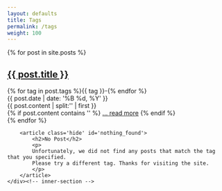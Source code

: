 ```yaml
---
layout: defaults
title: Tags
permalink: /tags
weight: 100
---
```


<!-- 
This tag search solution is somewhat hacky. There are other ways to do this including setting up some additional Ruby code within the Jekyll version that you are running. Eventually, I may switch this to using a different search method.
-->

<section>
    <div class='inner-section'>
        {% for post in site.posts %}
        <article class='hide single_post'>
            <h2 class='single_title'><a href='{{ post.url }}'>{{ post.title }}</a></h2>
            <div class='hide single_tags'>{% for tag in post.tags %}{{ tag }}-{% endfor %}</div>
            <div class='date'>{{ post.date | date: '%B %d, %Y' }}</div>
            <div class='single_content'>{{ post.content | split:'<!--more-->' | first }}</div>
            {% if post.content contains '<!--more-->' %}
                <a href='{{ post.url }}'>... read more</a>
            {% endif %}
        </article>
        {% endfor %}

        <article class='hide' id='nothing_found'>
            <h2>No Post</h2>
            <p>
            Unfortunately, we did not find any posts that match the tag that you specified. 
            Please try a different tag. Thanks for visiting the site.
            </p>
        </article>
    </div><!-- inner-section -->
</section>

<script>
var display_tags = function() {
    var added = false,
        all_posts = document.getElementsByClassName('single_post'),
        slug = document.location.href.split('?')[1];
        i = 0,
        len = all_posts.length;

    for (; i < len; i++) {
        var cur = all_posts[i];
        title = cur.getElementsByClassName('single_title')[0],
        tags = (cur.getElementsByClassName('single_tags')[0]).innerHTML.split('-'),
        content = cur.getElementsByClassName('single_content')[0],
        tag_len = (tags.length - 1),
        j = 0;
        for (var j = 0; j < tag_len; j++) {
            var cur_tag = tags[j];
            if (cur_tag === slug) {
                all_posts[i].className = 'single_post';
                added = true;
            }
        }
    }
    if (!added) { document.getElementById('nothing_found').className = ''; }
}
window.onload = function() {
    display_tags();
}
</script>